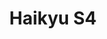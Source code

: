 ---
tags: poster

image: img\haikyu-s4-banner.jpg
title: Haikyu S4
cc: VostFr 
nb_saison: 1

link: animes/haikyu/01
---